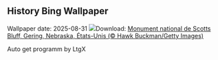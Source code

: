 ## History Bing Wallpaper
Wallpaper date: 2025-08-31
![](https://www.bing.com/th?id=OHR.ScottsBluff_FR-FR7081718097_UHD.jpg&w=1000)Download: [Monument national de Scotts Bluff, Gering, Nebraska, États-Unis (© Hawk Buckman/Getty Images)](https://www.bing.com/th?id=OHR.ScottsBluff_FR-FR7081718097_UHD.jpg)

Auto get programm by LtgX
